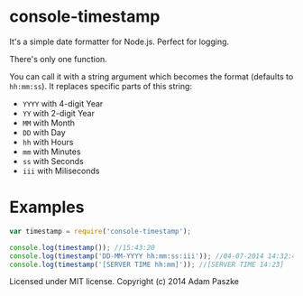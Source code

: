 console-timestamp
=================

It's a simple date formatter for Node.js. Perfect for logging.

There's only one function.

You can call it with a string argument which becomes the format (defaults to ```hh:mm:ss```). It replaces specific parts of this string:

* ```YYYY``` with  4-digit Year
* ```YY``` with 2-digit Year
* ```MM``` with Month
* ```DD``` with Day
* ```hh``` with Hours
* ```mm``` with Minutes
* ```ss``` with Seconds
* ```iii``` with Miliseconds

Examples
=================

```javascript
var timestamp = require('console-timestamp');

console.log(timestamp()); //15:43:20
console.log(timestamp('DD-MM-YYYY hh:mm:ss:iii')); //04-07-2014 14:32:45:891
console.log(timestamp('[SERVER TIME hh:mm]')); //[SERVER TIME 14:23]
```

Licensed under MIT license. Copyright (c) 2014 Adam Paszke
